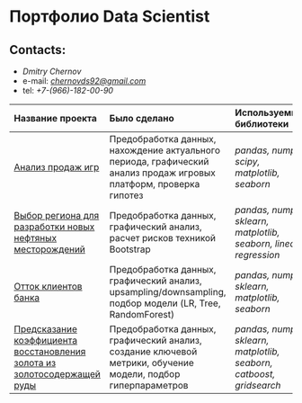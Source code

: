 # Портфолио Data Scientist

## Contacts: 

- *Dmitry Chernov*
- e-mail: *chernovds92@gmail.com*
- tel: *+7-(966)-182-00-90*

| Название проекта | Было сделано | Используемые библиотеки | 
| :---------------------- | :---------------------- | :---------------------- |
| [Анализ продаж игр](https://github.com/dmitrychernov77/Portfolio/tree/master/%D0%90%D0%BD%D0%B0%D0%BB%D0%B8%D0%B7%20%D0%BF%D1%80%D0%BE%D0%B4%D0%B0%D0%B6%20%D0%B8%D0%B3%D1%80) | Предобработка данных, нахождение актуального периода, графический анализ продаж игровых платформ, проверка гипотез | *pandas, numpy, scipy, matplotlib, seaborn* |
| [Выбор региона для разработки новых нефтяных месторождений](https://github.com/dmitrychernov77/Portfolio/tree/master/%D0%94%D0%BE%D0%B1%D1%8B%D1%87%D0%B0%20%D0%BD%D0%B5%D1%84%D1%82%D0%B8) | Предобработка данных, графический анализ, расчет рисков техникой Bootstrap | *pandas, numpy, sklearn, matplotlib, seaborn, linear regression* |
| [Отток клиентов банка](https://github.com/dmitrychernov77/Portfolio/tree/master/%D0%9E%D1%82%D1%82%D0%BE%D0%BA%20%D0%BA%D0%BB%D0%B8%D0%B5%D0%BD%D1%82%D0%BE%D0%B2%20%D0%B1%D0%B0%D0%BD%D0%BA%D0%B0) | Предобработка данных, графический анализ, upsampling/downsampling, подбор модели (LR, Tree, RandomForest) | *pandas, numpy, sklearn, matplotlib, seaborn* |
| [Предсказание коэффициента восстановления золота из золотосодержащей руды](https://github.com/dmitrychernov77/Portfolio/tree/master/%D0%94%D0%BE%D0%B1%D1%8B%D1%87%D0%B0%20%D0%BD%D0%B5%D1%84%D1%82%D0%B8) | Предобработка данных, графический анализ, создание ключевой метрики, обучение модели, подбор гиперпараметров | *pandas, numpy, sklearn, matplotlib, seaborn, catboost, gridsearch* |
